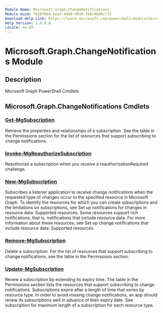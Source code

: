 ```yaml
---
Module Name: Microsoft.Graph.ChangeNotifications
Module Guid: fb2676bd-6ea3-4480-99a9-fe8c0bd6c737
Download Help Link: https://learn.microsoft.com/powershell/module/microsoft.graph.changenotifications
Help Version: 1.0.0.0
Locale: en-US
---
```


# Microsoft.Graph.ChangeNotifications Module
## Description
Microsoft Graph PowerShell Cmdlets

## Microsoft.Graph.ChangeNotifications Cmdlets
### [Get-MgSubscription](Get-MgSubscription.md)
Retrieve the properties and relationships of a subscription.
See the table in the Permissions section for the list of resources that support subscribing to change notifications.

### [Invoke-MgReauthorizeSubscription](Invoke-MgReauthorizeSubscription.md)
Reauthorize a subscription when you receive a reauthorizationRequired challenge.

### [New-MgSubscription](New-MgSubscription.md)
Subscribes a listener application to receive change notifications when the requested type of changes occur to the specified resource in Microsoft Graph.
To identify the resources for which you can create subscriptions and the limitations on subscriptions, see Set up notifications for changes in resource data: Supported resources.
Some resources support rich notifications, that is, notifications that include resource data.
For more information about these resources, see Set up change notifications that include resource data: Supported resources.

### [Remove-MgSubscription](Remove-MgSubscription.md)
Delete a subscription.
For the list of resources that support subscribing to change notifications, see the table in the Permissions section.

### [Update-MgSubscription](Update-MgSubscription.md)
Renew a subscription by extending its expiry time.
The table in the Permissions section lists the resources that support subscribing to change notifications.
Subscriptions expire after a length of time that varies by resource type.
In order to avoid missing change notifications, an app should renew its subscriptions well in advance of their expiry date.
See subscription for maximum length of a subscription for each resource type.

